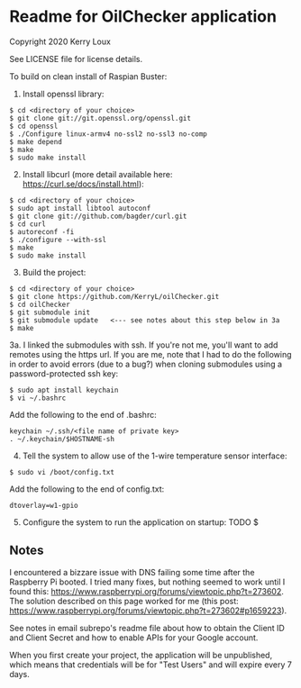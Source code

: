 # Readme for OilChecker application
Copyright 2020 Kerry Loux

See LICENSE file for license details.

To build on clean install of Raspian Buster:

1. Install openssl library:
````
$ cd <directory of your choice>
$ git clone git://git.openssl.org/openssl.git
$ cd openssl
$ ./Configure linux-armv4 no-ssl2 no-ssl3 no-comp
$ make depend
$ make
$ sudo make install
````
  
2. Install libcurl (more detail available here: https://curl.se/docs/install.html):
````
$ cd <directory of your choice>
$ sudo apt install libtool autoconf
$ git clone git://github.com/bagder/curl.git
$ cd curl
$ autoreconf -fi
$ ./configure --with-ssl
$ make
$ sudo make install
````
  
3. Build the project:
````
$ cd <directory of your choice>
$ git clone https://github.com/KerryL/oilChecker.git
$ cd oilChecker
$ git submodule init
$ git submodule update   <--- see notes about this step below in 3a
$ make
````
  
3a. I linked the submodules with ssh.  If you're not me, you'll want to add remotes using the https url.  If you are me, note that I had to do the following in order to avoid errors (due to a bug?) when cloning submodules using a password-protected ssh key:
````
$ sudo apt install keychain
$ vi ~/.bashrc
````
Add the following to the end of .bashrc:
````
keychain ~/.ssh/<file name of private key>
. ~/.keychain/$HOSTNAME-sh
````

4. Tell the system to allow use of the 1-wire temperature sensor interface:
````
$ sudo vi /boot/config.txt
````
Add the following to the end of config.txt:
````
dtoverlay=w1-gpio
````

5. Configure the system to run the application on startup:
TODO
  $

## Notes
I encountered a bizzare issue with DNS failing some time after the Raspberry Pi booted.  I tried many fixes, but nothing seemed to work until I found this:  https://www.raspberrypi.org/forums/viewtopic.php?t=273602.  The solution described on this page worked for me (this post:  https://www.raspberrypi.org/forums/viewtopic.php?t=273602#p1659223).
 
See notes in email subrepo's readme file about how to obtain the Client ID and Client Secret and how to enable APIs for your Google account.

When you first create your project, the application will be unpublished, which means that credentials will be for "Test Users" and will expire every 7 days.
